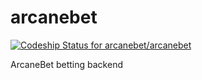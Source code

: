 # arcanebet

[ ![Codeship Status for arcanebet/arcanebet](https://app.codeship.com/projects/bec721c0-29eb-0136-53e1-72ca75b7ec4b/status?branch=master)](https://app.codeship.com/projects/287403)

ArcaneBet betting backend
